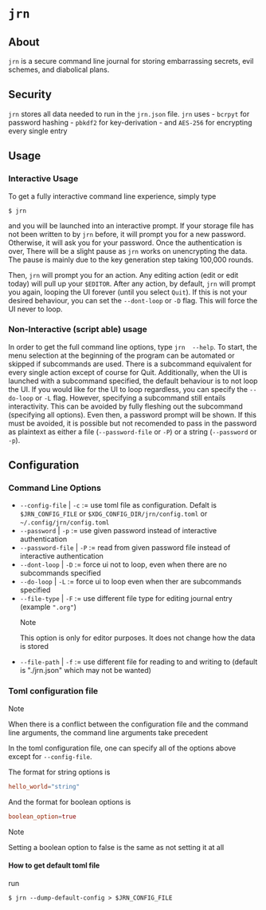 # `jrn`

## About

`jrn` is a secure command line journal for storing embarrassing secrets, evil schemes, and diabolical plans.

## Security

`jrn` stores all data needed to run in the `jrn.json` file. `jrn` uses
    - `bcrpyt` for password hashing
    - `pbkdf2` for key-derivation
    - and `AES-256` for encrypting every single entry

## Usage

### Interactive Usage

To get a fully interactive command line experience, simply type

```
$ jrn
```
and you will be launched into an interactive prompt. If your storage file has not been written to by `jrn` before, it will prompt you for a new password. Otherwise, it will ask you for your password. Once the authentication is over, There will be a slight pause as `jrn` works on unencrypting the data. The pause is mainly due to the key generation step taking 100,000 rounds. 

Then, `jrn` will prompt you for an action. Any editing action (edit or edit today) will pull up your `$EDITOR`. After any action, by default, `jrn` will prompt you again, looping the UI forever (until you select `Quit`). If this is not your desired behaviour, you can set the `--dont-loop` or `-D` flag. This will force the UI never to loop.

### Non-Interactive (script able) usage

In order to get the full command line options, type `jrn  --help`. To start, the menu selection at the beginning of the program can be automated or skipped if subcommands are used. There is a subcommand equivalent for every single action except of course for Quit. Additionally, when the UI is launched with a subcommand specified, the default behaviour is to not loop the UI. If you would like for the UI to loop regardless, you can specify the `--do-loop` or `-L` flag. However, specifying a subcommand still entails interactivity. This can be avoided by fully fleshing out the subcommand (specifying all options). Even then, a password prompt will be shown. If this must be avoided, it is possible but not recomended to pass in the password as plaintext as either a file (`--password-file` or `-P`) or a string (`--password` or `-p`).

## Configuration

### Command Line Options

* `--config-file` | `-c` := use toml file as configuration. Defalt is `$JRN_CONFIG_FILE` or `$XDG_CONFIG_DIR/jrn/config.toml` or `~/.config/jrn/config.toml` 
* `--password` | `-p` := use given password instead of interactive authentication
* `--password-file` | `-P` := read from given password file instead of interactive authentication
* `--dont-loop` | `-D` := force ui not to loop, even when there are no subcommands specified
* `--do-loop` | `-L` := force ui to loop even when ther are subcommands specified
* `--file-type` | `-F` := use different file type for editing journal entry (example `".org"`)
    > [!NOTE]
    > This option is only for editor purposes. It does not change how the data is stored
* `--file-path` | `-f` := use different file for reading to and writing to (default is "./jrn.json" which may not be wanted)

### Toml configuration file

> [!NOTE]
> When there is a conflict between the configuration file and the command line arguments, the command line arguments take precedent

In the toml configuration file, one can specify all of the options above except for `--config-file`.

The format for string options is

```toml
hello_world="string"
```

And the format for boolean options is

```toml
boolean_option=true
```

> [!NOTE]
> Setting a boolean option to false is the same as not setting it at all

#### How to get default toml file

run 

```
$ jrn --dump-default-config > $JRN_CONFIG_FILE
```

